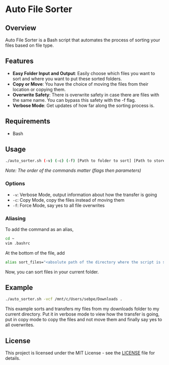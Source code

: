 # Auto File Sorter

## Overview

Auto File Sorter is a Bash script that automates the process of sorting your files based on file type.

## Features

- **Easy Folder Input and Output**: Easily choose which files you want to sort and where you want to put these sorted folders.
- **Copy or Move**: You have the choice of moving the files from their location or copying them.
- **Overwrite Safety**: There is overwrite safety in case there are files with the same name. You can bypass this safety with the -f flag.
- **Verbose Mode**: Get updates of how far along the sorting process is.

## Requirements

- Bash

## Usage

```bash
./auto_sorter.sh (-v) (-c) (-f) [Path to folder to sort] [Path to store the output]
```

*Note: The order of the commands matter (flags then parameters)*

### Options

- `-v`: Verbose Mode, output information about how the transfer is going
- `-c`: Copy Mode, copy the files instead of moving them
- `-f`: Force Mode, say yes to all file overwrites

### Aliasing
To add the command as an alias,

```bash
cd ~
vim .bashrc
```

At the bottom of the file, add
```bash
alias sort_files="<absolute path of the directory where the script is stored>/auto_sorter.sh -v . ."
```

Now, you can sort files in your current folder.

## Example

```bash
./auto_sorter.sh -vcf /mnt/c/Users/sebpe/Downloads .
```

This example sorts and transfers my files from my downloads folder to my current directory. Put it in verbose mode to view how the transfer is going, put in copy mode to copy the files and not move them and finally say yes to all overwrites.

## License

This project is licensed under the MIT License - see the [LICENSE](LICENSE) file for details.
